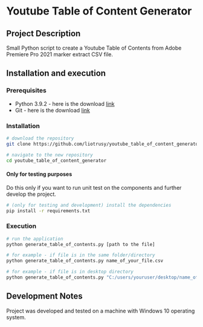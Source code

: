 # Youtube Table of Content Generator

## Project Description

Small Python script to create a Youtube Table of Contents from Adobe Premiere Pro 2021 marker extract CSV file.

## Installation and execution

### Prerequisites

* Python 3.9.2 - here is the download [link](https://python.org/downloads)
* Git - here is the download [link](https://git-scm.com/downloads)

### Installation
```bash
# download the repository
git clone https://github.com/liotrusy/youtube_table_of_content_generator

# navigate to the new repository
cd youtube_table_of_content_generator
```

#### Only for testing purposes 

Do this only if you want to run unit test on the components and further develop the project.

```bash
# (only for testing and development) install the dependencies
pip install -r requirements.txt
```

### Execution
```bash
# run the application
python generate_table_of_contents.py [path to the file]

# for example - if file is in the same folder/directory
python generate_table_of_contents.py name_of_your_file.csv

# for example - if file is in desktop directory
python generate_table_of_contents.py "C:/users/youruser/desktop/name_of_your_file.csv"

```

## Development Notes

Project was developed and tested on a machine with Windows 10 operating system.




